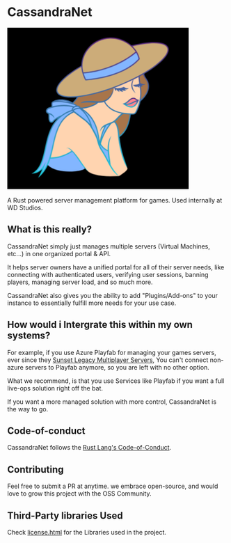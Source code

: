 # CassandraNet

![Cassandra Logo](data/images/branding/CASS_LOGO_ICON_BLACK_SMALL.png)

A Rust powered server management platform for games. Used internally at WD Studios.

## What is this really?

CassandraNet simply just manages multiple servers (Virtual Machines, etc...) in one organized portal & API.

It helps server owners have a unified portal for all of their server needs, like connecting with authenticated users, verifying user sessions, banning players, managing server load, and so much more.

CassandraNet also gives you the ability to add "Plugins/Add-ons" to your instance to essentially fulfill more needs for your use case.

## How would i Intergrate this within my own systems?

For example, if you use Azure Playfab for managing your games servers, ever since they [Sunset Legacy Multiplayer Servers](https://community.playfab.com/questions/58173/i-wanted-to-host-custom-dedicated-servers-not-on-a.html), You can't connect non-azure servers to Playfab anymore, so you are left with no other option.

What we recommend, is that you use Services like Playfab if you want a full live-ops solution right off the bat.

If you want a more managed solution with more control, CassandraNet is the way to go.

## Code-of-conduct

CassandraNet follows the [Rust Lang's Code-of-Conduct](https://www.rust-lang.org/policies/code-of-conduct).

## Contributing

Feel free to submit a PR at anytime. we embrace open-source, and would love to grow this project with the OSS Community.

## Third-Party libraries Used

Check [license.html](CassandraNet/license.html) for the Libraries used in the project.
